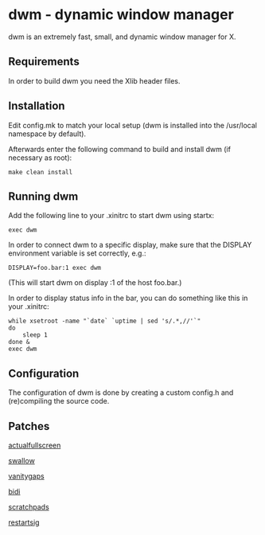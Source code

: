dwm - dynamic window manager
============================
dwm is an extremely fast, small, and dynamic window manager for X.


Requirements
------------
In order to build dwm you need the Xlib header files.


Installation
------------
Edit config.mk to match your local setup (dwm is installed into
the /usr/local namespace by default).

Afterwards enter the following command to build and install dwm (if
necessary as root):

    make clean install


Running dwm
-----------
Add the following line to your .xinitrc to start dwm using startx:

    exec dwm

In order to connect dwm to a specific display, make sure that
the DISPLAY environment variable is set correctly, e.g.:

    DISPLAY=foo.bar:1 exec dwm

(This will start dwm on display :1 of the host foo.bar.)

In order to display status info in the bar, you can do something
like this in your .xinitrc:

    while xsetroot -name "`date` `uptime | sed 's/.*,//'`"
    do
    	sleep 1
    done &
    exec dwm


Configuration
-------------
The configuration of dwm is done by creating a custom config.h
and (re)compiling the source code.


Patches
-------
[actualfullscreen](https://dwm.suckless.org/patches/actualfullscreen/)

[swallow](https://dwm.suckless.org/patches/swallow/)

[vanitygaps](https://dwm.suckless.org/patches/vanitygaps/)

[bidi](https://dwm.suckless.org/patches/bidi/)

[scratchpads](https://dwm.suckless.org/patches/scratchpads/)

[restartsig](https://dwm.suckless.org/patches/restartsig/)

